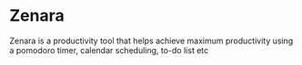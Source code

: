 # Zenara
Zenara is a productivity tool that helps achieve maximum productivity using a pomodoro timer, calendar scheduling, to-do list etc
